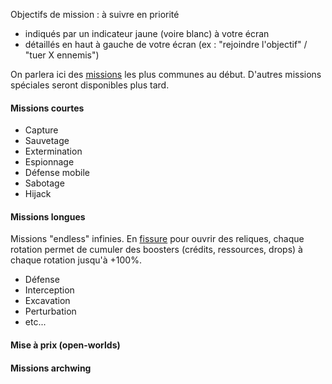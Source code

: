 Objectifs de mission : à suivre en priorité

- indiqués par un indicateur jaune (voire blanc) à votre écran
- détaillés en haut à gauche de votre écran (ex : "rejoindre l'objectif" / "tuer X ennemis")

On parlera ici des [missions](https://wiki.warframe.com/w/Mission) les plus communes au début. D'autres missions spéciales seront disponibles plus tard.

#### Missions courtes

- Capture
- Sauvetage
- Extermination
- Espionnage
- Défense mobile
- Sabotage
- Hijack

#### Missions longues
Missions "endless" infinies. En [fissure](https://wiki.warframe.com/w/Void_Fissure) pour ouvrir des reliques, chaque rotation permet de cumuler des boosters (crédits, ressources, drops) à chaque rotation jusqu'à +100%.

- Défense
- Interception
- Excavation
- Perturbation
- etc...


#### Mise à prix (open-worlds)



#### Missions archwing

